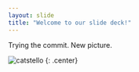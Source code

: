 ```yaml
---
layout: slide
title: "Welcome to our slide deck!"
---
```


Trying the commit. New picture.

![catstello](https://octodex.github.com/images/labtocat.png)
{: .center}

